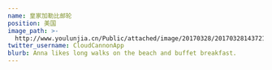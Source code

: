 ```yaml
---
name: 皇家加勒比邮轮
position: 美国
image_path: >-
  http://www.youlunjia.cn/Public/attached/image/20170328/20170328143721_95246.jpg
twitter_username: CloudCannonApp
blurb: Anna likes long walks on the beach and buffet breakfast.
---
```

